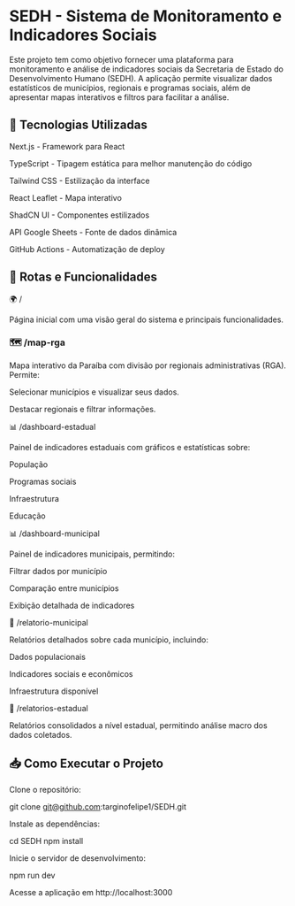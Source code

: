 # SEDH - Sistema de Monitoramento e Indicadores Sociais

Este projeto tem como objetivo fornecer uma plataforma para monitoramento e análise de indicadores sociais da Secretaria de Estado do Desenvolvimento Humano (SEDH). A aplicação permite visualizar dados estatísticos de municípios, regionais e programas sociais, além de apresentar mapas interativos e filtros para facilitar a análise.


## 📌 Tecnologias Utilizadas

Next.js - Framework para React

TypeScript - Tipagem estática para melhor manutenção do código

Tailwind CSS - Estilização da interface

React Leaflet - Mapa interativo

ShadCN UI - Componentes estilizados

API Google Sheets - Fonte de dados dinâmica

GitHub Actions - Automatização de deploy

## 🔗 Rotas e Funcionalidades

🌍 /

Página inicial com uma visão geral do sistema e principais funcionalidades.

### 🗺️ /map-rga

Mapa interativo da Paraíba com divisão por regionais administrativas (RGA). Permite:

Selecionar municípios e visualizar seus dados.

Destacar regionais e filtrar informações.

📊 /dashboard-estadual

Painel de indicadores estaduais com gráficos e estatísticas sobre:

População

Programas sociais

Infraestrutura

Educação

📊 /dashboard-municipal

Painel de indicadores municipais, permitindo:

Filtrar dados por município

Comparação entre municípios

Exibição detalhada de indicadores

📑 /relatorio-municipal

Relatórios detalhados sobre cada município, incluindo:

Dados populacionais

Indicadores sociais e econômicos

Infraestrutura disponível

📑 /relatorios-estadual

Relatórios consolidados a nível estadual, permitindo análise macro dos dados coletados.

## 📥 Como Executar o Projeto

Clone o repositório:

git clone git@github.com:targinofelipe1/SEDH.git

Instale as dependências:

cd SEDH
npm install

Inicie o servidor de desenvolvimento:

npm run dev

Acesse a aplicação em http://localhost:3000
